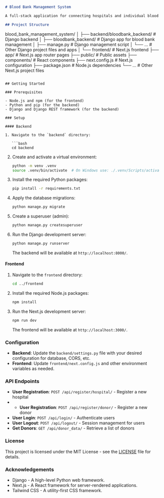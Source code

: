 ```markdown
# Blood Bank Management System

A full-stack application for connecting hospitals and individual blood donors. This project consists of a frontend built with Next.js and a backend built with Django.

## Project Structure

```
blood_bank_management_system/
│
├── backend/bloodbank_backend/    # Django backend
│   ├── bloodbank_backend/        # Django app for blood bank management
│   ├── manage.py          # Django management script
│   └── ...                # Other Django project files and apps
│
└── frontend/              # Next.js frontend
    ├── app/               # Next.js app router pages
    ├── public/            # Public assets
    ├── components/        # React components
    ├── next.config.js     # Next.js configuration
    ├── package.json       # Node.js dependencies
    └── ...                # Other Next.js project files
```

## Getting Started

### Prerequisites

- Node.js and npm (for the frontend)
- Python and pip (for the backend)
- Django and Django REST framework (for the backend)

### Setup

#### Backend

1. Navigate to the `backend` directory:

   ```bash
   cd backend
   ```

2. Create and activate a virtual environment:

   ```bash
   python -m venv .venv
   source .venv/bin/activate  # On Windows use: ./.venv/Scripts/activate
   ```

3. Install the required Python packages:

   ```bash
   pip install -r requirements.txt
   ```

4. Apply the database migrations:

   ```bash
   python manage.py migrate
   ```

5. Create a superuser (admin):

   ```bash
   python manage.py createsuperuser
   ```

6. Run the Django development server:

   ```bash
   python manage.py runserver
   ```

   The backend will be available at `http://localhost:8000/`.

#### Frontend

1. Navigate to the `frontend` directory:

   ```bash
   cd ../frontend
   ```

2. Install the required Node.js packages:

   ```bash
   npm install
   ```

3. Run the Next.js development server:

   ```bash
   npm run dev
   ```

   The frontend will be available at `http://localhost:3000/`.

### Configuration

- **Backend**: Update the `backend/settings.py` file with your desired configuration for database, CORS, etc.
- **Frontend**: Update `frontend/next.config.js` and other environment variables as needed.

### API Endpoints

- **User Registration**: `POST /api/register/hospital/` - Register a new hospital
- - **User Registration**: `POST /api/register/donor/` - Register a new donor
- **User Login**: `POST /api/login/` - Authenticate users
- **User Logout**: `POST /api/logout/` - Session management for users
- **Get Donors**: `GET /api/donor_data/` - Retrieve a list of donors

### License

This project is licensed under the MIT License - see the [LICENSE](LICENSE) file for details.

### Acknowledgements

- Django - A high-level Python web framework.
- Next.js - A React framework for server-rendered applications.
- Tailwind CSS - A utility-first CSS framework.
```
